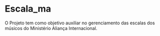 # Escala_ma
O Projeto tem como objetivo auxiliar no gerenciamento das escalas dos músicos do Ministério Aliança Internacional.
